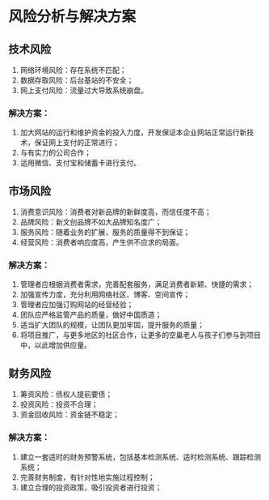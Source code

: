 # 风险分析与解决方案
## 技术风险
1. 网络环境风险：存在系统不匹配；
2. 数据存取风险：后台基站的不安全；
3. 网上支付风险：流量过大导致系统崩盘。
### 解决方案：
1. 加大网站的运行和维护资金的投入力度，开发保证本企业网站正常运行新技术，保证网上支付的正常进行；
2. 与有实力的公司合作；
3. 运用微信、支付宝和储蓄卡进行支付。
## 市场风险
1. 消费意识风险：消费者对新品牌的新鲜度高，而信任度不高；
2. 品牌风险：新文创品牌不如大品牌知名度广；
3. 服务风险：随着业务的扩展，服务的质量得不到保证；
4. 经营风险：消费者响应度高，产生供不应求的局面。
### 解决方案：
1. 管理者应根据消费者需求，完善配套服务，满足消费者新颖、快捷的需求；
2. 加强宣传力度，充分利用网络社区、博客、空间宣传；
3. 管理者应加强订购网站的经营经验；
4. 团队应严格监管产品的质量，做好中国质造；
5. 适当扩大团队的规模，让团队更加牢固，提升服务的质量；
6. 将项目推广，与更多地区的社区合作，让更多的空巢老人与孩子们参与到项目中，以此增加供应量。
##  财务风险
1. 筹资风险：债权人提前要债；
2. 投资风险：投资不合理；
3. 资金回收风险：资金链不稳定；
###  解决方案：
1. 建立一套适时的财务预警系统，包括基本检测系统、适时检测系统、跟踪检测系统；
2. 完善财务制度，有针对性地实施过程控制；
3. 建立合理的投资政策，吸引投资者进行投资；

